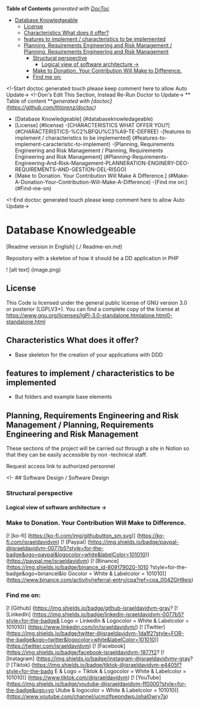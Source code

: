 <!-- START doctoc generated TOC please keep comment here to allow auto update -->
<!-- DON'T EDIT THIS SECTION, INSTEAD RE-RUN doctoc TO UPDATE -->
**Table of Contents**  *generated with [DocToc](https://github.com/thlorenz/doctoc)*

- [Database Knowledgeable](#database-knowledgeable)
  - [License](#license)
  - [Characteristics What does it offer?](#characteristics-what-does-it-offer)
  - [features to implement / characteristics to be implemented](#features-to-implement--characteristics-to-be-implemented)
  - [Planning, Requirements Engineering and Risk Management / Planning, Requirements Engineering and Risk Management](#planning-requirements-engineering-and-risk-management--planning-requirements-engineering-and-risk-management)
    - [Structural perspective](#structural-perspective)
      - [Logical view of software architecture ->](#logical-view-of-software-architecture--)
    - [Make to Donation. Your Contribution Will Make to Difference.](#make-to-donation-your-contribution-will-make-to-difference)
    - [Find me on:](#find-me-on)

<!-- END doctoc generated TOC please keep comment here to allow auto update -->

<!-Start doctoc generated touch please keep comment here to allow Auto Update->
<!-Don's Edit This Section, Instead Re-Run Doctor to Update->
** Table of content ***generated with [doctoc] (https://github.com/thlorenz/doctoc)*

- [Database Knowledgeable] (#databaseknowledageable)
- [License] (#license)
-[CHARACTERISTICS WHAT OFFER YOU?] (#CHARACTERISTICS-%C2%BFQU%C3%A9-TE-DEFREE)
-[features to implement / characteristics to be implemented] (#features-to-implement-caracteristic-to-implement)
-[Planning, Requirements Engineering and Risk Management / Planning, Requirements Engineering and Risk Management] (#Planning-Requirements-Engineering-And-Risk-Management-PLANNERATION-ENGINERY-DEO-REQUIREMENTS-AND-GESTION-DEL-RISGO)
- [Make to Donation. Your Contribution Will Make A Difference.] (#Make-A-Donation-Your-Contribution-Will-Make-A-Difference)
-[Find me on:] (#Find-me-on)

<!-End doctoc generated touch please keep comment here to allow Auto Update->


# Database Knowledgeable

[Readme version in English] (./ Readme-en.md)

Repository with a skeleton of how it should be a DD application in PHP

! [alt text] (image.png)

## License

This Code is licensed under the general public license of GNU version 3.0 or posterior (LGPLV3+). You can find a complete copy of the license at https://www.gnu.org/licenses/lgPl-3.0-standalone.htmlalone.html0-standalone.html

## Characteristics What does it offer?

- Base skeleton for the creation of your applications with DDD

## features to implement / characteristics to be implemented

- But folders and example base elements

## Planning, Requirements Engineering and Risk Management / Planning, Requirements Engineering and Risk Management

These sections of the project will be carried out through a site in Notion so that they can be easily accessible by non -technical staff.

Request access link to authorized personnel

<!- ## Software Design / Software Design

### Structural perspective

#### Logical view of software architecture ->

### Make to Donation. Your Contribution Will Make to Difference.
[! [ko-fi] (https://ko-fi.com/img/githubutton_sm.svg)] (https://ko-fi.com/israeldavidvm)
[! [Paypal] (https://img.shields.io/badge/paypal-@israeldavidvm-0077b5?style=for-the-badge&ogo=paypal&logocolor=white&labelColor=101010)] (https://paypal.me/israeldavidvm)
[! [Binance] (https://img.shields.io/badge/binance_id-809179020-1010 ?style=for-the-badge&ogo=binancel&lo Gocolor = White & Labelcolor = 101010)] (https://www.binance.com/activity/referral-entry/cpa?ref=cpa_004ZGH9eis)

### Find me on:
[! [Github] (https://img.shields.io/badge/github-israeldavidvm-gray?
[! [LinkedIn] (https://img.shields.io/badge/linkedin-israeldavidvm-0077b5?style=for-the-badge& Logo = LinkedIn & Logocolor = White & Labelcolor = 101010)] (https://www.linkedin.com/in/israeldavidvm/)
[! [Twitter] (https://img.shields.io/badge/twitter-@israeldavidvm-1da1f2?style=FOR-the-badge&ogo=twitter&logocolor=white&labelColor=101010)] (https://twitter.com/israeldavidvm)
[! [Facebook] (https://img.shields.io/badge/facebook-israeldavidvm-1877f2?
[! [Instagram] (https://img.shields.io/badge/instagram-@israeldavidvmv-gray?
[! [Tiktok] (https://img.shields.io/badge/tiktok-@israeldavidvm-e4405f?style=for-the-badg E & Logo = Tiktok & Logocolor = White & Labelcolor = 101010)] (https://www.tiktok.com/@israeldavidvm)
[! [YouTube] (https://img.shields.io/badge/youtube-@israeldavidvm-ff0000?style=for-the-badge&ogo=yo Utube & logocolor = White & Labelcolor = 101010)] (https://www.youtube.com/channel/ucmzlfpepndwpJohal0wry7a)
